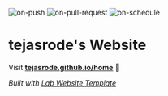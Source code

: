 
  ![on-push](../../actions/workflows/on-push.yaml/badge.svg)
  ![on-pull-request](../../actions/workflows/on-pull-request.yaml/badge.svg)
  ![on-schedule](../../actions/workflows/on-schedule.yaml/badge.svg)

  # tejasrode's Website

  Visit **[tejasrode.github.io/home](https://tejasrode.github.io/home)** 🚀

  _Built with [Lab Website Template](https://greene-lab.gitbook.io/lab-website-template-docs)_
